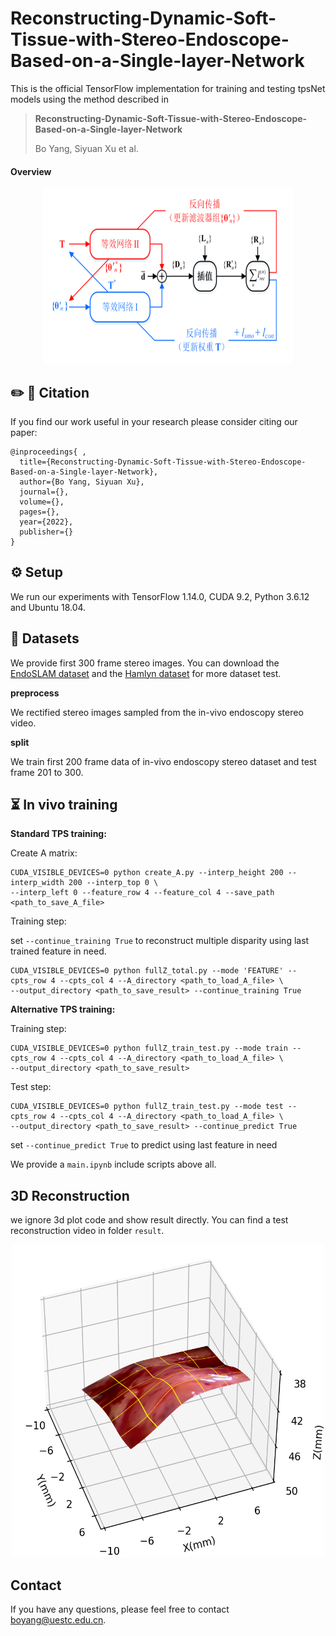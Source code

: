 # Reconstructing-Dynamic-Soft-Tissue-with-Stereo-Endoscope-Based-on-a-Single-layer-Network

This is the official TensorFlow implementation for training and testing tpsNet models using the method described in 
>
> **Reconstructing-Dynamic-Soft-Tissue-with-Stereo-Endoscope-Based-on-a-Single-layer-Network**
>
> Bo Yang, Siyuan Xu et al.

#### Overview

<p align="center">
<img src='imgs/altrenative%20TPS.png' width=400 height=280 /> 
</p>

## ✏️ 📄 Citation

If you find our work useful in your research please consider citing our paper:

```
@inproceedings{ ,
  title={Reconstructing-Dynamic-Soft-Tissue-with-Stereo-Endoscope-Based-on-a-Single-layer-Network},
  author={Bo Yang, Siyuan Xu},
  journal={},
  volume={},
  pages={},
  year={2022},
  publisher={}
}
```

## ⚙️ Setup

We run our experiments with TensorFlow 1.14.0, CUDA 9.2, Python 3.6.12 and Ubuntu 18.04.

## 💾 Datasets

We provide first 300 frame stereo images. You can download the [EndoSLAM dataset](https://data.mendeley.com/datasets/cd2rtzm23r/1) and the [Hamlyn dataset](http://hamlyn.doc.ic.ac.uk/vision/) for more dataset test.

**preprocess**

We rectified stereo images sampled from the in-vivo endoscopy stereo video.

**split**

We train first 200 frame data of in-vivo endoscopy stereo dataset and test frame 201 to 300.

## ⏳ In vivo training

**Standard TPS training:**

Create A matrix:

```shell
CUDA_VISIBLE_DEVICES=0 python create_A.py --interp_height 200 --interp_width 200 --interp_top 0 \
--interp_left 0 --feature_row 4 --feature_col 4 --save_path <path_to_save_A_file>
```

Training step:

set `--continue_training True` to reconstruct multiple disparity using last trained feature in need.

```shell
CUDA_VISIBLE_DEVICES=0 python fullZ_total.py --mode 'FEATURE' --cpts_row 4 --cpts_col 4 --A_directory <path_to_load_A_file> \
--output_directory <path_to_save_result> --continue_training True
```

**Alternative TPS training:**


Training step:
```shell
CUDA_VISIBLE_DEVICES=0 python fullZ_train_test.py --mode train --cpts_row 4 --cpts_col 4 --A_directory <path_to_load_A_file> \
--output_directory <path_to_save_result>
```
Test step:
```shell
CUDA_VISIBLE_DEVICES=0 python fullZ_train_test.py --mode test --cpts_row 4 --cpts_col 4 --A_directory <path_to_load_A_file> \
--output_directory <path_to_save_result> --continue_predict True
```
set `--continue_predict True` to predict using last feature in need

We provide a `main.ipynb` include scripts above all.


## 3D Reconstruction

we ignore 3d plot code and show result directly. You can find a test reconstruction video in folder `result`.
<p align="center">
<img src='imgs/reconstruction.png' width=500 height=500 /> 
</p>


## Contact

If you have any questions, please feel free to contact boyang@uestc.edu.cn.
